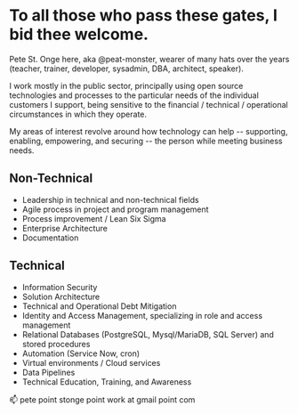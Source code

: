 To all those who pass these gates, I bid thee welcome.
======================================================

Pete St. Onge here, aka @peat-monster, wearer of many hats over the years (teacher, trainer, developer, sysadmin, DBA, architect, speaker).

I work mostly in the public sector, principally using open source technologies and processes to the particular needs of the individual customers I support, being sensitive to the financial / technical / operational circumstances in which they operate.


My areas of interest revolve around how technology can help -- supporting, enabling, empowering, and securing -- the person while meeting business needs.


Non-Technical
-------------
- Leadership in technical and non-technical fields
- Agile process in project and program management
- Process improvement / Lean Six Sigma
- Enterprise Architecture
- Documentation

Technical
---------
- Information Security
- Solution Architecture
- Technical and Operational Debt Mitigation
- Identity and Access Management, specializing in role and access management
- Relational Databases (PostgreSQL, Mysql/MariaDB, SQL Server) and stored procedures
- Automation (Service Now, cron)
- Virtual environments / Cloud services
- Data Pipelines
- Technical Education, Training, and Awareness





📫 pete point stonge point work at gmail point com

